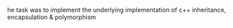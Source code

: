 he task was to implement the underlying implementation of c++ inheritance, encapsulation & polymorphism

